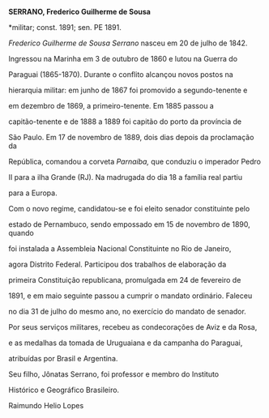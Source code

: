 **SERRANO, Frederico Guilherme de Sousa**



\*militar; const. 1891; sen. PE 1891.



*Frederico Guilherme de Sousa Serrano* nasceu em 20 de julho de 1842.



Ingressou na Marinha em 3 de outubro de 1860 e lutou na Guerra do

Paraguai (1865-1870). Durante o conflito alcançou novos postos na

hierarquia militar: em junho de 1867 foi promovido a segundo-tenente e

em dezembro de 1869, a primeiro-tenente. Em 1885 passou a

capitão-tenente e de 1888 a 1889 foi capitão do porto da província de

São Paulo. Em 17 de novembro de 1889, dois dias depois da proclamação da

República, comandou a corveta *Parnaíba,* que conduziu o imperador Pedro

II para a ilha Grande (RJ). Na madrugada do dia 18 a família real partiu

para a Europa.



Com o novo regime, candidatou-se e foi eleito senador constituinte pelo

estado de Pernambuco, sendo empossado em 15 de novembro de 1890, quando

foi instalada a Assembleia Nacional Constituinte no Rio de Janeiro,

agora Distrito Federal. Participou dos trabalhos de elaboração da

primeira Constituição republicana, promulgada em 24 de fevereiro de

1891, e em maio seguinte passou a cumprir o mandato ordinário. Faleceu

no dia 31 de julho do mesmo ano, no exercício do mandato de senador.



Por seus serviços militares, recebeu as condecorações de Aviz e da Rosa,

e as medalhas da tomada de Uruguaiana e da campanha do Paraguai,

atribuídas por Brasil e Argentina.



Seu filho, Jônatas Serrano, foi professor e membro do Instituto

Histórico e Geográfico Brasileiro.



Raimundo Helio Lopes



